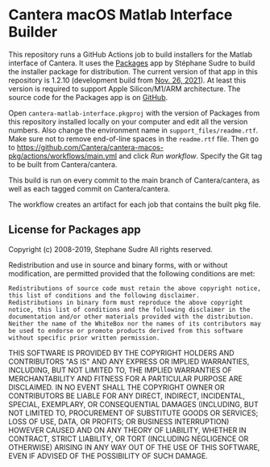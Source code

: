 # Cantera macOS Matlab Interface Builder

This repository runs a GitHub Actions job to build installers for the Matlab interface of
Cantera. It uses the [Packages](http://s.sudre.free.fr/Software/Packages/about.html) app by
Stéphane Sudre to build the installer package for distribution. The current version of that app in
this repository is 1.2.10 (development build from [Nov. 26, 2021](https://github.com/packagesdev/packages/issues/97#issuecomment-947189086)). At least this version is required to support Apple Silicon/M1/ARM architecture. The source code for the Packages app is on
[GitHub](https://github.com/packagesdev/packages).

Open `cantera-matlab-interface.pkgproj` with the version of Packages from this repository installed
locally on your computer and edit all the version numbers. Also change the environment name
in `support_files/readme.rtf`. Make sure not to remove end-of-line spaces in the `readme.rtf` file.
Then go to <https://github.com/Cantera/cantera-macos-pkg/actions/workflows/main.yml> and click _Run workflow_. Specify the Git tag to be built from Cantera/cantera.

This build is run on every commit to the main branch of Cantera/cantera, as well as each tagged commit on Cantera/cantera.

The workflow creates an artifact for each job that contains the built pkg file.

## License for Packages app

Copyright (c) 2008-2019, Stephane Sudre All rights reserved.

Redistribution and use in source and binary forms, with or without modification, are permitted provided that the following conditions are met:

    Redistributions of source code must retain the above copyright notice, this list of conditions and the following disclaimer.
    Redistributions in binary form must reproduce the above copyright notice, this list of conditions and the following disclaimer in the documentation and/or other materials provided with the distribution.
    Neither the name of the WhiteBox nor the names of its contributors may be used to endorse or promote products derived from this software without specific prior written permission.

THIS SOFTWARE IS PROVIDED BY THE COPYRIGHT HOLDERS AND CONTRIBUTORS "AS IS" AND ANY EXPRESS OR IMPLIED WARRANTIES, INCLUDING, BUT NOT LIMITED TO, THE IMPLIED WARRANTIES OF MERCHANTABILITY AND FITNESS FOR A PARTICULAR PURPOSE ARE DISCLAIMED. IN NO EVENT SHALL THE COPYRIGHT OWNER OR CONTRIBUTORS BE LIABLE FOR ANY DIRECT, INDIRECT, INCIDENTAL, SPECIAL, EXEMPLARY, OR CONSEQUENTIAL DAMAGES (INCLUDING, BUT NOT LIMITED TO, PROCUREMENT OF SUBSTITUTE GOODS OR SERVICES; LOSS OF USE, DATA, OR PROFITS; OR BUSINESS INTERRUPTION) HOWEVER CAUSED AND ON ANY THEORY OF LIABILITY, WHETHER IN CONTRACT, STRICT LIABILITY, OR TORT (INCLUDING NEGLIGENCE OR OTHERWISE) ARISING IN ANY WAY OUT OF THE USE OF THIS SOFTWARE, EVEN IF ADVISED OF THE POSSIBILITY OF SUCH DAMAGE.
